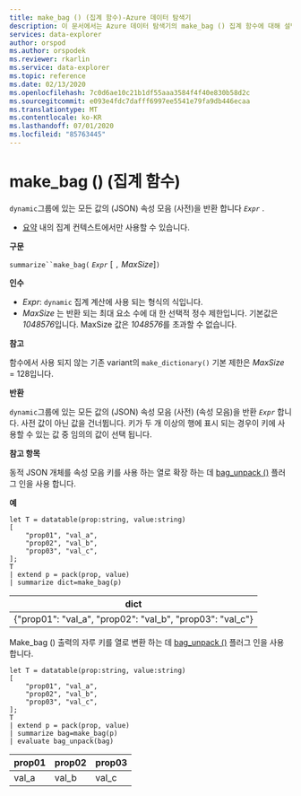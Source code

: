 ```yaml
---
title: make_bag () (집계 함수)-Azure 데이터 탐색기
description: 이 문서에서는 Azure 데이터 탐색기의 make_bag () 집계 함수에 대해 설명 합니다.
services: data-explorer
author: orspod
ms.author: orspodek
ms.reviewer: rkarlin
ms.service: data-explorer
ms.topic: reference
ms.date: 02/13/2020
ms.openlocfilehash: 7c0d6ae10c21b1df55aaa3584f4f40e830b58d2c
ms.sourcegitcommit: e093e4fdc7dafff6997ee5541e79fa9db446ecaa
ms.translationtype: MT
ms.contentlocale: ko-KR
ms.lasthandoff: 07/01/2020
ms.locfileid: "85763445"
---
```

# <a name="make_bag-aggregation-function"></a>make_bag () (집계 함수)

`dynamic`그룹에 있는 모든 값의 (JSON) 속성 모음 (사전)을 반환 합니다 *`Expr`* .

* [요약](summarizeoperator.md) 내의 집계 컨텍스트에서만 사용할 수 있습니다.

**구문**

`summarize``make_bag(` *`Expr`* [ `,` *MaxSize*]`)`

**인수**

* *Expr*: `dynamic` 집계 계산에 사용 되는 형식의 식입니다.
* *MaxSize* 는 반환 되는 최대 요소 수에 대 한 선택적 정수 제한입니다. 기본값은 *1048576*입니다. MaxSize 값은 *1048576*를 초과할 수 없습니다.

**참고**

함수에서 사용 되지 않는 기존 variant의 `make_dictionary()` 기본 제한은 *MaxSize* = 128입니다.

**반환**

`dynamic`그룹에 있는 모든 값의 (JSON) 속성 모음 (사전) (속성 모음)을 반환 *`Expr`* 합니다.
사전 값이 아닌 값을 건너뜁니다.
키가 두 개 이상의 행에 표시 되는 경우이 키에 사용할 수 있는 값 중 임의의 값이 선택 됩니다.

**참고 항목**

동적 JSON 개체를 속성 모음 키를 사용 하는 열로 확장 하는 데 [bag_unpack ()](bag-unpackplugin.md) 플러그 인을 사용 합니다. 

**예**

```kusto
let T = datatable(prop:string, value:string)
[
    "prop01", "val_a",
    "prop02", "val_b",
    "prop03", "val_c",
];
T
| extend p = pack(prop, value)
| summarize dict=make_bag(p)

```

|dict|
|----|
|{"prop01": "val_a", "prop02": "val_b", "prop03": "val_c"} |

Make_bag () 출력의 자루 키를 열로 변환 하는 데 [bag_unpack ()](bag-unpackplugin.md) 플러그 인을 사용 합니다. 

```kusto
let T = datatable(prop:string, value:string)
[
    "prop01", "val_a",
    "prop02", "val_b",
    "prop03", "val_c",
];
T
| extend p = pack(prop, value)
| summarize bag=make_bag(p)
| evaluate bag_unpack(bag) 

```

|prop01|prop02|prop03|
|---|---|---|
|val_a|val_b|val_c|
